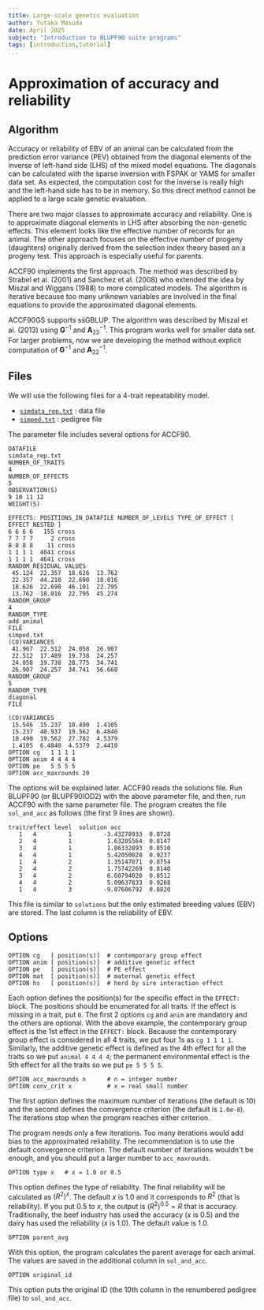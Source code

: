 ```yaml
---
title: Large-scale genetic evaluation
author: Yutaka Masuda
date: April 2025
subject: "Introduction to BLUPF90 suite programs"
tags: [introduction,tutorial]
...
```


Approximation of accuracy and reliability
=========================================

Algorithm
---------

Accuracy or reliability of EBV of an animal can be calculated from the prediction error variance (PEV) obtained from the diagonal elements of the inverse of left-hand side (LHS) of the mixed model equations. The diagonals can be calculated with the sparse inversion with FSPAK or YAMS for smaller data set. As expected, the computation cost for the inverse is really high and the left-hand side has to be in memory. So this direct method cannot be applied to a large scale genetic evaluation.

There are two major classes to approximate accuracy and reliability. One is to approximate diagonal elements in LHS after absorbing the non-genetic effects. This element looks like the effective number of records for an animal. The other approach focuses on the effective number of progeny (daughters) originally derived from the selection index theory based on a progeny test. This approach is especially useful for parents.

ACCF90 implements the first approach. The method was described by Strabel et al. (2001) and Sanchez et al. (2008) who extended the idea by Miszal and Wiggans (1988) to more complicated models. The algorithm is iterative because too many unknown variables are involved in the final equations to provide the approximated diagonal elements. 

ACCF90GS supports ssGBLUP. The algorithm was described by Miszal et al. (2013) using $\mathbf{G}^{-1}$ and $\mathbf{A}_{22}^{-1}$. This program works well for smaller data set. For larger problems, now we are developing the method without explicit computation of $\mathbf{G}^{-1}$ and $\mathbf{A}_{22}^{-1}$.


Files
-----

We will use the following files for a 4-trait repeatability model.

- [`simdata_rep.txt`](https://github.com/Masuday/data/blob/master/tutorial/simdata_rep.txt) : data file
- [`simped.txt`](https://github.com/Masuday/data/blob/master/tutorial/simped.txt) : pedigree file

The parameter file includes several options for ACCF90.

~~~~~{language=blupf90 caption="accparam1.txt"}
DATAFILE
simdata_rep.txt
NUMBER_OF_TRAITS
4
NUMBER_OF_EFFECTS
5
OBSERVATION(S)
9 10 11 12
WEIGHT(S)

EFFECTS: POSITIONS_IN_DATAFILE NUMBER_OF_LEVELS TYPE_OF_EFFECT [ EFFECT NESTED ]
6 6 6 6   155 cross
7 7 7 7     2 cross
8 8 8 8    11 cross
1 1 1 1  4641 cross
1 1 1 1  4641 cross
RANDOM_RESIDUAL VALUES
 45.124  22.357  18.626  13.762
 22.357  44.210  22.690  18.016
 18.626  22.690  46.101  22.795
 13.762  18.016  22.795  45.274
RANDOM_GROUP
4
RANDOM_TYPE
add_animal
FILE
simped.txt
(CO)VARIANCES
 41.967  22.512  24.058  26.907
 22.512  17.489  19.738  24.257
 24.058  19.738  28.775  34.741
 26.907  24.257  34.741  56.668
RANDOM_GROUP
5
RANDOM_TYPE
diagonal
FILE

(CO)VARIANCES
 15.546  15.237  10.490  1.4105
 15.237  40.937  19.562  6.4840
 10.490  19.562  27.782  4.5379
 1.4105  6.4840  4.5379  2.4410
OPTION cg   1 1 1 1
OPTION anim 4 4 4 4
OPTION pe   5 5 5 5
OPTION acc_maxrounds 20
~~~~~

The options will be explained later. ACCF90 reads the solutions file. Run BLUPF90 (or BLUPF90IOD2) with the above parameter file, and then, run ACCF90 with the same parameter file. The program creates the file `sol_and_acc` as follows (the first 9 lines are shown).

~~~~~{language=text caption="solutions"}
trait/effect level  solution acc
   1   4         1         -3.43278933  0.8728
   2   4         1          1.63205564  0.8147
   3   4         1          1.86332893  0.8510
   4   4         1          5.42050028  0.9237
   1   4         2          1.35147071  0.8754
   2   4         2          1.75742269  0.8140
   3   4         2          6.60794020  0.8512
   4   4         2          5.09637833  0.9268
   1   4         3         -9.07606792  0.8820
~~~~~

This file is similar to `solutions` but the only estimated breeding values (EBV) are stored. The last column is the reliability of EBV.


Options
-------

~~~~~{language=blupf90}
OPTION cg   [ position(s)]  # contemporary group effect
OPTION anim [ position(s)]  # additive genetic effect
OPTION pe   [ position(s)]  # PE effect
OPTION mat  [ position(s)]  # maternal genetic effect
OPTION hs   [ position(s)]  # herd by sire interaction effect
~~~~~

Each option defines the position(s) for the specific effect in the `EFFECT:` block. The positions should be enumerated for all traits. If the effect is missing in a trait, put `0`. The first 2 options `cg` and `anim` are mandatory and the others are optional. With the above example, the contemporary group effect is the 1st effect in the `EFFECT:` block. Because the contemporary group effect is considered in all 4 traits, we put four 1s as `cg 1 1 1 1`. Similarly, the additive genetic effect is defined as the 4th effect for all the traits so we put `animal 4 4 4 4`; the permanent environmental effect is the 5th effect for all the traits so we put `pe 5 5 5 5`.

~~~~~{language=blupf90}
OPTION acc_maxrounds n      # n = integer number
OPTION conv_crit x          # x = real small number
~~~~~

The first option defines the maximum number of iterations (the default is 10) and the second defines the convergence criterion (the default is `1.0e-8`). The iterations stop when the program reaches either criterion.

The program needs only a few iterations. Too many iterations would add bias to the approximated reliability. The recommendation is to use the default convergence criterion. The default number of iterations wouldn't be enough, and you should put a larger number to `acc_maxrounds`.

~~~~~{language=blupf90}
OPTION type x   # x = 1.0 or 0.5
~~~~~

This option defines the type of reliability. The final reliability will be calculated as $(R^2)^x$. The default $x$ is 1.0 and it corresponds to $R^2$ (that is reliability). If you put $0.5$ to $x$, the output is $(R^2)^{0.5} = R$ that is accuracy. Traditionally, the beef industry has used the accuracy ($x$ is 0.5) and the dairy has used the reliability ($x$ is 1.0). The default value is 1.0.

~~~~~{language=blupf90}
OPTION parent_avg
~~~~~

With this option, the program calculates the parent average for each animal. The values are saved in the additional column in `sol_and_acc`.

~~~~~{language=blupf90}
OPTION original_id
~~~~~

This option puts the original ID (the 10th column in the renumbered pedigree file) to `sol_and_acc`.
